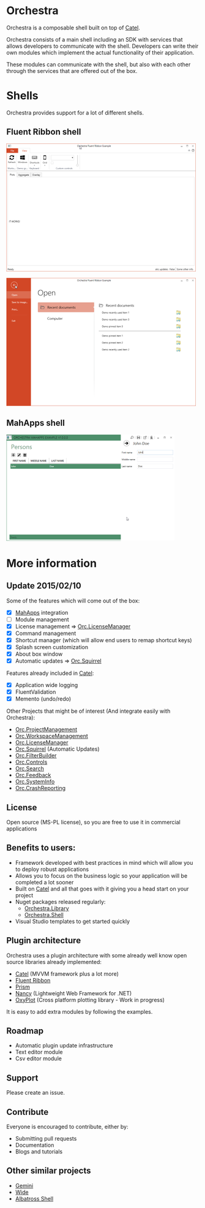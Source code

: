 # Orchestra

Orchestra is a composable shell built on top of [Catel](http://Catel.Codeplex.com).

Orchestra consists of a main shell including an SDK with services that allows developers to communicate with the shell. Developers can write their own modules which implement the actual functionality of their application.

These modules can communicate with the shell, but also with each other through the services that are offered out of the box.

# Shells

Orchestra provides support for a lot of different shells.

## Fluent Ribbon shell

![Fluent Ribbon 01](doc/images/shell_fluentribbon_01.png)

![Fluent Ribbon 02](doc/images/shell_fluentribbon_02.png) 

## MahApps shell

![MahApps 01](doc/images/shell_mahapps_01.png)

# More information

## Update 2015/02/10

Some of the features which will come out of the box:

- [x] [MahApps](http://mahapps.com/) integration
- [ ] Module management
- [x] License management => [Orc.LicenseManager](https://github.com/Orcomp/Orc.LicenseManager)
- [x] Command management
- [x] Shortcut manager (which will allow end users to remap shortcut keys)
- [x] Splash screen customization
- [x] About box window
- [x] Automatic updates => [Orc.Squirrel](https://github.com/Orcomp/Orc.Squirrel)

Features already included in [Catel](https://catelproject.atlassian.net/wiki/display/CTL/Catel+documentation+Home):
- [x] Application wide logging
- [x] FluentValidation
- [x] Memento (undo/redo)

Other Projects that might be of interest (And integrate easily with Orchestra):

- [Orc.ProjectManagement](https://github.com/Orcomp/Orc.ProjectManagement)
- [Orc.WorkspaceManagement](https://github.com/Orcomp/Orc.WorkspaceManagement)
- [Orc.LicenseManager](https://github.com/Orcomp/Orc.LicenseManager)
- [Orc.Squirrel](https://github.com/Orcomp/Orc.Squirrel) (Automatic Updates)
- [Orc.FilterBuilder](https://github.com/Orcomp/Orc.FilterBuilder)
- [Orc.Controls](https://github.com/Orcomp/Orc.Controls)
- [Orc.Search](https://github.com/WildGums/Orc.Search)
- [Orc.Feedback](https://github.com/WildGums/Orc.Feedback)
- [Orc.SystemInfo](https://github.com/WildGums/Orc.SystemInfo)
- [Orc.CrashReporting](https://github.com/WildGums/Orc.CrashReporting)

## License

Open source (MS-PL license), so you are free to use it in commercial applications

## Benefits to users:

- Framework developed with best practices in mind which will allow you to deploy robust applications
- Allows you to focus on the business logic so your application will be completed a lot sooner
- Built on [Catel](http://Catel.Codeplex.com) and all that goes with it giving you a head start on your project
- Nuget packages released regularly:
    - [Orchestra.Library](http://nuget.org/packages/Orchestra.Library)
    - [Orchestra.Shell](http://nuget.org/packages/Orchestra.Shell)
- Visual Studio templates to get started quickly

## Plugin architecture

Orchestra uses a plugin architecture with some already well know open source libraries already implemented:

- [Catel](http://Catel.Codeplex.com) (MVVM framework plus a lot more)
- [Fluent Ribbon](http://fluent.codeplex.com/)
- [Prism](http://compositewpf.codeplex.com/)
- [Nancy](http://www.nancyfx.org) (Lightweight Web Framework for .NET)
- [OxyPlot](http://oxyplot.codeplex.com/) (Cross platform plotting library - Work in progress)

It is easy to add extra modules by following the examples.

## Roadmap

- Automatic plugin update infrastructure
- Text editor module
- Csv editor module

## Support

Please create an issue.

## Contribute

Everyone is encouraged to contribute, either by:

- Submitting pull requests
- Documentation
- Blogs and tutorials

## Other similar projects

- [Gemini](https://github.com/tgjones/gemini "Gemini")
- [Wide](https://github.com/chandramouleswaran/Wide/ "Wide")
- [Albatross Shell](https://albatrossshell.codeplex.com/ "Albatross Shell")


